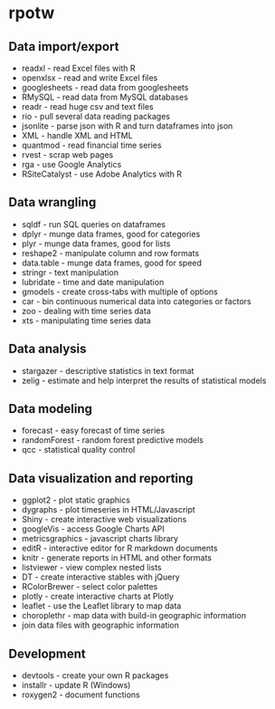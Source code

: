 # rpotw

## Data import/export

- readxl - read Excel files with R
- openxlsx - read and write Excel files
- googlesheets - read data from googlesheets
- RMySQL  - read data from MySQL databases
- readr - read huge csv and text files
- rio - pull several data reading packages
- jsonlite - parse json with R and turn dataframes into json
- XML - handle XML and HTML
- quantmod - read financial time series
- rvest - scrap web pages
- rga - use Google Analytics
- RSiteCatalyst - use Adobe Analytics with R


## Data wrangling

- sqldf - run SQL queries on dataframes
- dplyr - munge data frames, good for categories
- plyr - munge data frames, good for lists
- reshape2 - manipulate column and row formats
- data.table - munge data frames, good for speed
- stringr - text manipulation
- lubridate - time and date manipulation
- gmodels - create cross-tabs with multiple of options
- car - bin continuous numerical data into categories or factors
- zoo - dealing with time series data
- xts - manipulating time series data


## Data analysis

- stargazer - descriptive statistics in text format
- zelig - estimate and help interpret the results of statistical models


## Data modeling 

- forecast - easy forecast of time series
- randomForest - random forest predictive models
- qcc - statistical quality control



## Data visualization and reporting

- ggplot2 - plot static graphics
- dygraphs - plot timeseries in HTML/Javascript
- Shiny - create interactive web visualizations
- googleVis - access Google Charts API
- metricsgraphics - javascript charts library
- editR - interactive editor for R markdown documents
- knitr - generate reports in HTML and other formats
- listviewer - view complex nested lists
- DT - create interactive stables with jQuery
- RColorBrewer - select color palettes
- plotly - create interactive charts at Plotly
- leaflet - use the Leaflet library to map data
- choroplethr - map data with build-in geographic information
- join data files with geographic information


## Development

- devtools - create your own R packages
- installr - update R (Windows)
- roxygen2 - document functions 
